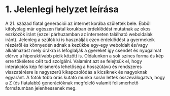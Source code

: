 # 1. Jelenlegi helyzet leírása
  A 21. század fiatal generációi az internet korába születtek bele. Ebből kifolyólag már egészen
  fiatal korukban érdeklődést mutatnak az okos eszközök iránt (ezzel párhuzamban az interneten
  található weboldalak iránt). Jelenleg a szülők ki is használják ezen érdeklődést a gyermekeik
  részéről és könnyedén adnak a kezükbe egy-egy weboldalt és/vagy alkalmazást mely órákra is lefoglalják
  a gyereket így csendet és nyugalmat elérve a hiperaktívabb picik között is. Oldalunkon a sok színes forma
  és kép erre tökéletes célt tud szolgálni. Valamint azt se felejtsük el, hogy interakciós kép felismerős lehetőség
  a hosszútávú és rendszeres visszatérésre is nagyszerű kikapcsolódás a kicsiknek és nagyoknak egyaránt. A
  fotók több órás kutató munka során lettek összeválogatva, hogy a Z (és fiatalabb) generációknak megfelelő
  valamit felismerhető formátumban jelenhessenek meg.
